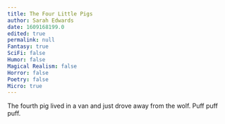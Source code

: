 ```yaml
---
title: The Four Little Pigs
author: Sarah Edwards
date: 1609168199.0
edited: true
permalink: null
Fantasy: true
SciFi: false
Humor: false
Magical Realism: false
Horror: false
Poetry: false
Micro: true
---
```

The fourth pig lived in a van and just drove away from the wolf. Puff puff puff.
